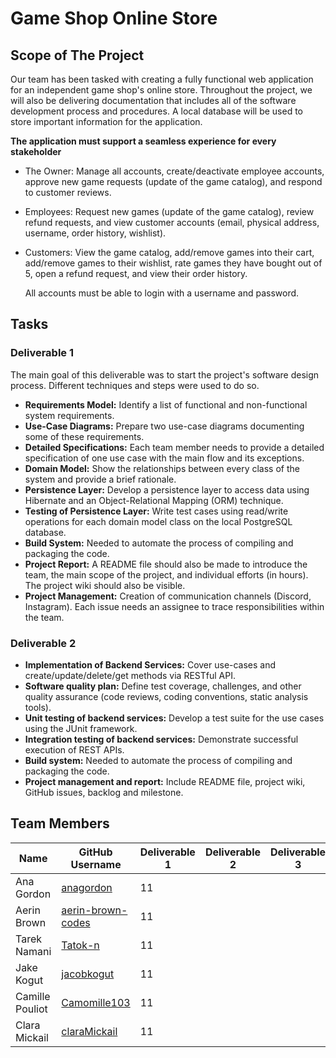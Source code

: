 # Game Shop Online Store

## Scope of The Project

Our team has been tasked with creating a fully functional web application for an independent game shop's online store. Throughout the project, we will also be delivering documentation that includes all of the software development process and procedures. A local database will be used to store important information for the application.

**The application must support a seamless experience for every stakeholder**
- The Owner: Manage all accounts, create/deactivate employee accounts, approve new game requests (update of the game catalog), and respond to customer reviews.
- Employees: Request new games (update of the game catalog), review refund requests, and view customer accounts (email, physical address, username, order history, wishlist). 
- Customers: View the game catalog, add/remove games into their cart, add/remove games to their wishlist, rate games they have bought out of 5, open a refund request, and view their order history.

  All accounts must be able to login with a username and password.

## Tasks

### Deliverable 1

The main goal of this deliverable was to start the project's software design process. Different techniques and steps were used to do so.

- **Requirements Model:** Identify a list of functional and non-functional system requirements.
- **Use-Case Diagrams:** Prepare two use-case diagrams documenting some of these requirements.
- **Detailed Specifications:** Each team member needs to provide a detailed specification of one use case with the main flow and its exceptions.
- **Domain Model:** Show the relationships between every class of the system and provide a brief rationale.
- **Persistence Layer:** Develop a persistence layer to access data using Hibernate and an Object-Relational Mapping (ORM) technique.
- **Testing of Persistence Layer:** Write test cases using read/write operations for each domain model class on the local PostgreSQL database.
- **Build System:** Needed to automate the process of compiling and packaging the code.
- **Project Report:** A README file should also be made to introduce the team, the main scope of the project, and individual efforts (in hours). The project wiki should also be visible.
- **Project Management:** Creation of communication channels (Discord, Instagram). Each issue needs an assignee to trace responsibilities within the team.

### Deliverable 2
- **Implementation of Backend Services:** Cover use-cases and create/update/delete/get methods via RESTful API.
- **Software quality plan:** Define test coverage, challenges, and other quality assurance (code reviews, coding conventions, static analysis tools).
- **Unit testing of backend services:** Develop a test suite for the use cases using the JUnit framework.
- **Integration testing of backend services:** Demonstrate successful execution of REST APIs.
- **Build system:** Needed to automate the process of compiling and packaging the code.
- **Project management and report:** Include README file, project wiki, GitHub issues, backlog and milestone.

## Team Members
| Name | GitHub Username | Deliverable 1 | Deliverable 2 | Deliverable 3 | Total Hours |
| ------------- | ------------- | ------------- | ------------- | ------------- | ------------- |
| Ana Gordon  | [anagordon](https://github.com/anagordon) | 11 | | | 30|
| Aerin Brown | [aerin-brown-codes](https://github.com/aerin-brown-codes) | 11 | | | 16|
| Tarek Namani | [Tatok-n](https://github.com/Tatok-n) | 11 | | | 25|
| Jake Kogut | [jacobkogut](https://github.com/jacobkogut) | 11 | | | 16|
| Camille Pouliot | [Camomille103](https://github.com/Camomille103) | 11 | | | 20 |
| Clara Mickail |  [claraMickail](https://github.com/claraMickail) | 11 | | | 18|
